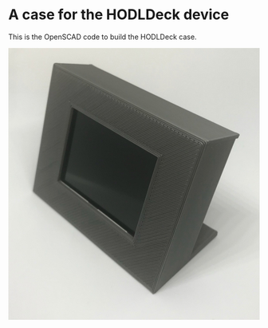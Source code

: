 # A case for the HODLDeck device

This is the OpenSCAD code to build the HODLDeck case.

![HODLDeck rendering](hodldeck-case.jpg?raw=true "The HODLDeck device")